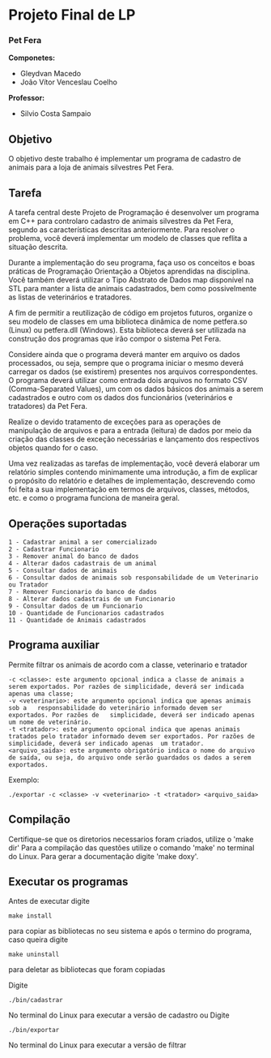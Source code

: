 # Projeto Final de LP
### Pet Fera

**Componetes:**

- Gleydvan Macedo
- João Vítor Venceslau Coelho

**Professor:**
	
- Silvio Costa Sampaio

## Objetivo
O objetivo deste trabalho é implementar um programa de cadastro de animais para a loja de animais silvestres Pet Fera.

## Tarefa
A tarefa central deste Projeto de Programação é desenvolver um programa em C++ para controlaro cadastro de animais silvestres da Pet Fera, segundo as características descritas anteriormente. Para resolver o problema, você deverá implementar um modelo de classes que reflita a situação descrita.

Durante a implementação do seu programa, faça uso os conceitos e boas práticas de Programação Orientação a Objetos aprendidas na disciplina. Você também deverá utilizar o Tipo Abstrato de Dados map disponível na STL para manter a lista de animais cadastrados, bem como possivelmente as listas de veterinários e tratadores.

A fim de permitir a reutilização de código em projetos futuros, organize o seu modelo de classes em uma biblioteca dinâmica de nome petfera.so (Linux) ou petfera.dll (Windows). Esta biblioteca deverá ser utilizada na construção dos programas que irão compor o sistema Pet Fera.

Considere ainda que o programa deverá manter em arquivo os dados processados, ou seja, sempre que o programa iniciar o mesmo deverá carregar os dados (se existirem) presentes nos arquivos correspondentes. O programa deverá utilizar como entrada dois arquivos no formato CSV (Comma-Separated Values), um com os dados básicos dos animais a serem cadastrados e outro com os dados dos funcionários (veterinários e tratadores) da Pet Fera.

Realize o devido tratamento de exceções para as operações de manipulação de arquivos e para a entrada (leitura) de dados por meio da criação das classes de exceção necessárias e lançamento dos respectivos objetos quando for o caso.

Uma vez realizadas as tarefas de implementação, você deverá elaborar um relatório simples contendo minimamente uma introdução, a fim de explicar o propósito do relatório e detalhes de implementação, descrevendo como foi feita a sua implementação em termos de arquivos, classes, métodos, etc. e como o programa funciona de maneira geral.

## Operações suportadas

	1 - Cadastrar animal a ser comercializado
	2 - Cadastrar Funcionario
	3 - Remover animal do banco de dados
	4 - Alterar dados cadastrais de um animal
	5 - Consultar dados de animais
	6 - Consultar dados de animais sob responsabilidade de um Veterinario ou Tratador
	7 - Remover Funcionario do banco de dados
	8 - Alterar dados cadastrais de um Funcionario
	9 - Consultar dados de um Funcionario
	10 - Quantidade de Funcionarios cadastrados
	11 - Quantidade de Animais cadastrados

## Programa auxiliar
Permite filtrar os animais de acordo com a classe, veterinario e tratador

	-c <classe>: este argumento opcional indica a classe de animais a serem exportados. Por	razões de simplicidade, deverá ser indicada apenas uma classe;
	-v <veterinario>: este argumento opcional indica que apenas animais sob a	responsabilidade do veterinário informado devem ser exportados. Por razões de	simplicidade, deverá ser indicado apenas um nome de veterinário.
	-t <tratador>: este argumento opcional indica que apenas animais tratados pelo tratador	informado devem ser exportados. Por razões de simplicidade, deverá ser indicado apenas	um tratador.
	<arquivo_saida>: este argumento obrigatório indica o nome do arquivo de saída, ou seja,	do arquivo onde serão guardados os dados a serem exportados.

Exemplo:

	./exportar -c <classe> -v <veterinario> -t <tratador> <arquivo_saida>
	
## Compilação
Certifique-se que os diretorios necessarios foram criados, utilize o 'make dir'
Para a compilação das questões utilize o comando 'make' no terminal do Linux.
Para gerar a documentação digite 'make doxy'.

## Executar os programas
Antes de executar digite
	
	make install
para copiar as bibliotecas no seu sistema e após o termino do programa, caso queira digite
	
	make uninstall
para deletar as bibliotecas que foram copiadas

Digite

	./bin/cadastrar
No terminal do Linux para executar a versão de cadastro
ou Digite

	./bin/exportar
No terminal do Linux para executar a versão de filtrar
